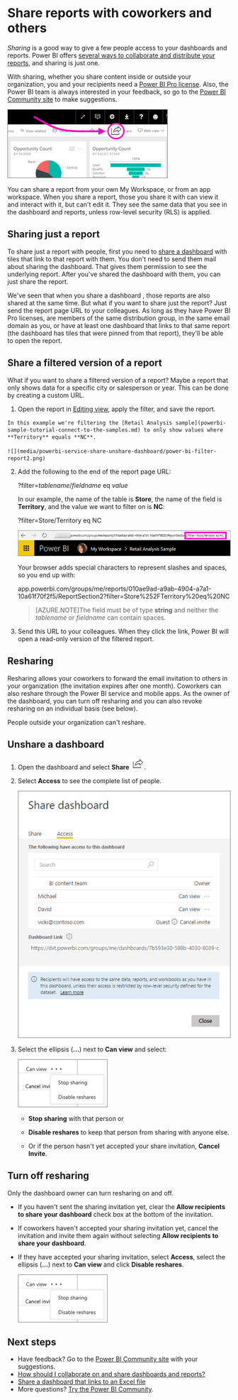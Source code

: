 <properties
   pageTitle="Share reports with coworkers and others"
   description="How to share Power BI reports with colleagues in and out of your organization, and what you need to know about sharing."
   services="powerbi"
   documentationCenter=""
   authors="maggiesMSFT"
   manager="erikre"
   backup="ajayan"
   editor=""
   tags=""
   featuredVideoId="0tUwn8DHo3s"
   qualityFocus="complete"
   qualityDate="06/22/2016"/>

<tags
   ms.service="powerbi"
   ms.devlang="NA"
   ms.topic="article"
   ms.tgt_pltfrm="NA"
   ms.workload="powerbi"
   ms.date="08/11/2017"
   ms.author="maggies"/>

# Share reports with coworkers and others

*Sharing* is a good way to give a few people access to your dashboards and reports. Power BI offers [several ways to collaborate and distribute your reports](powerbi-service-how-should-i-share-my-dashboard.md), and sharing is just one.

With sharing, whether you share content inside or outside your organization, you and your recipients need a [Power BI Pro license](powerbi-premium.md#free-vs-pro-tiers). Also, the Power BI team is always interested in your feedback, so go to the [Power BI Community site](https://community.powerbi.com/) to make suggestions.

![](media/powerbi-service-share-unshare-dashboard/power-bi-share-in-situ.png)

You can share a report from your own My Workspace, or from an app workspace. When you share a report, those you share it with can view it and interact with it, but can't edit it. They see the same data that you see in the dashboard and reports, unless row-level security (RLS) is applied. 

## Sharing just a report

To share just a report with people, first you need to [share a dashboard](powerbi-service-share-unshare-dashboard.md) with tiles that link to that report with them. You don't need to send them mail about sharing the dashboard. That gives them permission to see the underlying report. After you've shared the dashboard with them, you can just share the report. 

We've seen that when you share a dashboard , those reports are also shared at the same time. But what if you want to share just the report? Just send the report page URL to your colleagues. As long as they have Power BI Pro licenses, are members of the same distribution group, in the same email domain as you, or have at least one dashboard that links to that same report (the dashboard has tiles that were pinned from that report), they'll be able to open the report.

## Share a filtered version of a report
What if you want to share a filtered version of a report? Maybe a report that only shows data for a specific city or salesperson or year. This can be done by creating a custom URL.

1.   Open the report in [Editing view](powerbi-service-go-from-reading-view-to-editing-view.md), apply the filter, and save the report. 

    In this example we're filtering the [Retail Analysis sample](powerbi-sample-tutorial-connect-to-the-samples.md) to only show values where **Territory** equals **NC**.

    ![](media/powerbi-service-share-unshare-dashboard/power-bi-filter-report2.png)

2.  Add the following to the end of the report page URL:

    ?filter=*tablename*/*fieldname* eq *value*

    In our example, the name of the table is **Store**, the name of the field is **Territory**, and the value we want to filter on is **NC**:

     ?filter=Store/Territory eq NC

    ![](media/powerbi-service-share-unshare-dashboard/power-bi-filter-url3.png)

    Your browser adds special characters to represent slashes and spaces, so you end up with:

    app.powerbi.com/groups/me/reports/010ae9ad-a9ab-4904-a7a1-10a61f70f2f5/ReportSection2?filter=Store%252FTerritory%20eq%20NC

    >[AZURE.NOTE]The field must be of type **string** and neither the *tablename* or *fieldname* can contain spaces.

3.  Send this URL to your colleagues. When they click the link, Power BI will open a read-only version of the filtered report.

## Resharing

Resharing allows your coworkers to forward the email invitation to others in your organization (the invitation expires after one month). Coworkers can also reshare through the Power BI service and mobile apps. As the owner of the dashboard, you can turn off resharing and you can also revoke resharing on an individual basis (see below).

People outside your organization can't reshare.

## Unshare a dashboard

1.  Open the dashboard and select **Share** ![](media/powerbi-service-share-unshare-dashboard/power-bi-share-icon.png).

2.  Select **Access** to see the complete list of people.

    ![](media/powerbi-service-share-unshare-dashboard/power-bi-shared-with.png)

3.  Select the ellipsis (**...**) next to **Can view** and select:

    ![](media/powerbi-service-share-unshare-dashboard/pbi_stop_sharing.png)

    -   **Stop sharing** with that person or

    -   **Disable reshares** to keep that person from sharing with anyone else.

    -   Or if the person hasn't yet accepted your share invitation, **Cancel Invite**.

## Turn off resharing

Only the dashboard owner can turn resharing on and off.

-   If you haven't sent the sharing invitation yet, clear the **Allow recipients to share your dashboard** check box at the bottom of the invitation.

-   If coworkers haven't accepted your sharing invitation yet, cancel the invitation and invite them again without selecting **Allow recipients to share your dashboard**.

-   If they have accepted your sharing invitation, select **Access**, select the ellipsis (**...**) next to **Can view** and click **Disable reshares**.

    ![](media/powerbi-service-share-unshare-dashboard/pbi_stop_sharing.png)

## Next steps

- Have feedback? Go to the [Power BI Community site](https://community.powerbi.com/) with your suggestions.
- [How should I collaborate on and share dashboards and reports?](powerbi-service-how-should-i-share-my-dashboard.md)
- [Share a dashboard that links to an Excel file](powerbi-service-share-dashboard-that-links-to-excel.md)
- More questions? [Try the Power BI Community](http://community.powerbi.com/).
